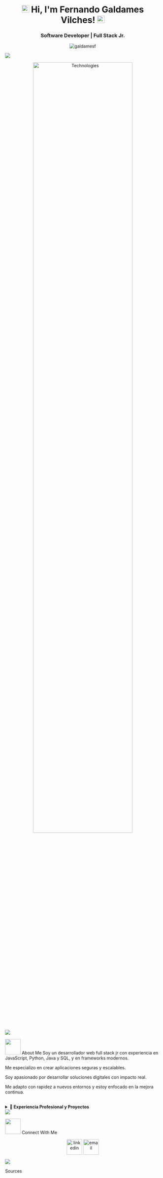 <h1 align="center">
<img src="https://raw.githubusercontent.com/halfrost/halfrost/master/logo/atom-github.png" width="24px" style="max-width:100%;">
Hi, I'm Fernando Galdames Vilches!
<img src="https://media.giphy.com/media/hvRJCLFzcasrR4IAhL/giphy.gif" width="24px">
</h1>
<h3 align="center">Software Developer  | Full Stack Jr. </h3>



<p align="center"> <img src="https://komarev.com/ghpvc/?username=galdamesf&label=Profile%20views&color=0e75b6&style=flat" alt="galdamesf" /> </p>

<img src="https://user-images.githubusercontent.com/73097560/115834477-dbab4500-a447-11eb-908a-139a6edaec5c.gif">

<p align="center">
<a href="https://skillicons.dev/icons?i=js,react,nodejs,java,spring,py,flask,mysql,html,css,bootstrap,postgres,git,github,api&perline=14" target="_blank">
<img src="https://skillicons.dev/icons?i=js,react,nodejs,java,spring,py,flask,mysql,html,css,bootstrap,postgres,git,github,api&perline=14" alt="Technologies" style="width: 80%; max-width: 800px;"/>
</a>
</p>

<img src="https://user-images.githubusercontent.com/73097560/115834477-dbab4500-a447-11eb-908a-139a6edaec5c.gif">

<picture><img src = "https://github.com/7oSkaaa/7oSkaaa/blob/main/Images/about_me.gif?raw=true" width = 50px></picture> About Me
Soy un desarrollador web full stack jr con experiencia en JavaScript, Python, Java y SQL, y en frameworks modernos.

Me especializo en crear aplicaciones seguras y escalables.

Soy apasionado por desarrollar soluciones digitales con impacto real.

Me adapto con rapidez a nuevos entornos y estoy enfocado en la mejora continua.

<br>
<details>
<summary><b>💼 Experiencia Profesional y Proyectos</b></summary>
<ul>
<li>

EcoCycle: Proyecto colaborativo para impulsar la economía circular en Chile, desarrollado con Java, Spring Boot y PostgreSQL.</li>


<li>

Cafetería Tierra y Grano: Desarrollador Full Stack Freelance para una tienda online con JavaScript y React, con autenticación segura (JWT) y gestión de base de datos MySQL.</li>


<li>

Patitas Unidas: Aplicación web para rastrear mascotas perdidas, utilizando JavaScript, React y Python (Flask), con autenticación JWT, geolocalización y base de datos MySQL.</li>



</ul>
</details>

<img src="https://user-images.githubusercontent.com/73097560/115834477-dbab4500-a447-11eb-908a-139a6edaec5c.gif">

<picture><img src = "https://www.google.com/search?q=https://github.com/7oSkaaa/7oSkaaa/blob/main/Images/Connect.gif%3Fraw%3Dtrue" width = 50px></picture> Connect With Me
<p align="center">
<a href="https://www.google.com/search?q=https://www.linkedin.com/in/fernandogaldamesv/" target="blank"><img align="center" src="https://user-images.githubusercontent.com/88904952/234979284-68c11d7f-1acc-4f0c-ac78-044e1037d7b0.png" alt="linkedin" height="50" width="50" /></a>
<a href="mailto:fernandogaldamesv@gmail.com" target="blank"><img align="center" src="https://www.google.com/search?q=https://upload.wikimedia.org/wikipedia/commons/7/7e/Gmail_icon_%25282020%2529.svg" alt="email" height="50" width="50" /></a>
</p>

<div align="center">

</div>

<img src="https://user-images.githubusercontent.com/73097560/115834477-dbab4500-a447-11eb-908a-139a6edaec5c.gif">


Sources






